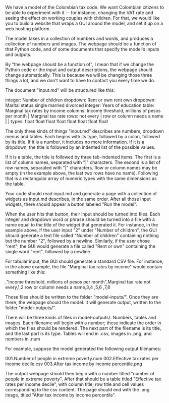 We have a model of the Colombian tax code. We want Colombian citizens to be able to experiment with it -- for instance, changing the VAT rate and seeing the effect on working couples with children. For that, we would like you to build a website that wraps a GUI around the model, and set it up on a web hosting platform.

The model takes in a collection of numbers and words, and produces a collection of numbers and images. The webpage should be a function of that Python code, and of some documents that specify the model's inputs and outputs.

By "the webpage should be a function of", I mean that if we change the Python code or the input and output descriptions, the webpage should change automatically. This is because we will be changing those three things a lot, and we don't want to have to contact you every time we do.

The document "input.md" will be structured like this:

  integer: Number of children
  dropdown: Rent or own
    rent
    own
  dropdown: Marital status
    single
    married
    divorced
  integer: Years of education
  table: Marginal tax rates by income
    columns: Income threshold, millions of pesos per month | Marginal tax rate
    rows: not every | row or column needs a name | |
    types:
      float float
      float float
      float float
      float float

The only three kinds of things "input.md" describes are numbers, dropdown menus and tables. Each begins with its type, followed by a colon, followed by its title. If it is a number, it includes no more information. If it is a dropdown, the title is followed by an indented list of the possible values.

If it is a table, the title is followed by three tab-indented items. The first is a list of column names, separated with "|" characters. The second is a list of row names, separated with "|" characters. Row or column names may be empty (in the example above, the last two rows have no name). Following that is a rectangular array of numeric types with the same dimensions as the table.

Your code should read input.md and generate a page with a collection of widgets as input.md describes, in the same order. After all those input widgets, there should appear a button labeled "Run the model".

When the user hits that button, their input should be turned into files. Each integer and dropdown word or phrase should be turned into a file with a name equal to the title of the widget that generated it. For instance, in the example above, if the user input "2" under "Number of children", the GUI should generate a text file called "Number of children" containing nothing but the number "2", followed by a newline. Similarly, if the user chose "rent", the GUI would generate a file called "Rent or own" containing the single word "rent", followed by a newline.

For tabular input, the GUI should generate a standard CSV file. For instance, in the above example, the file "Marginal tax rates by income" would contain something like this:

  ,"Income threshold, millions of pesos per month",Marginal tax rate
  not every,1,2
  row or column needs a name,3,4
  ,5,6
  ,7,8

Those files should be written to the folder "model-inputs/". Once they are there, the webpage should the model. It will generate output, written to the folder "model-outputs/".

There will be three kinds of files in model-outputs/: Numbers, tables and images. Each filename will begin with a number; these indicate the order in which the files should be rendered. The next part of the filename is its title, and the last part is its type. Tables will end in .csv, images in .png, and numbers in .num

For example, suppose the model generated the following output filenames:

  001.Number of people in extreme poverty.num
  002.Effective tax rates per income decile.csv
  003.After tax income by income percentile.png

The output webpage should then begin with a number titled "number of people in extreme poverty". After that should be a table titled "Effective tax rates per income decile", with column title, row title and cell values corresponding to the csv content. The page should end with the .png image, titled "After tax income by income percentile".